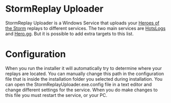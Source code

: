 # StormReplay Uploader
StormReplay Uploader is a Windows Service that uploads your [Heroes of the Storm](http://us.battle.net/heroes/en/) replays to different services.
The two main services are [HotsLogs](https://www.hotslogs.com/Default) and [Hero.gg](http://www.hero.gg/). But it is possible to add extra targets to this list.

# Configuration
When you run the installer it will automatically try to determine where your replays are located. You can manually change this path in the configuration file that is inside the installation folder you selected during installation.
You can open the StormReplayUploader.exe.config file in a text editor and change different settings for the service.
When you do make changes to this file you must restart the service, or your PC.
